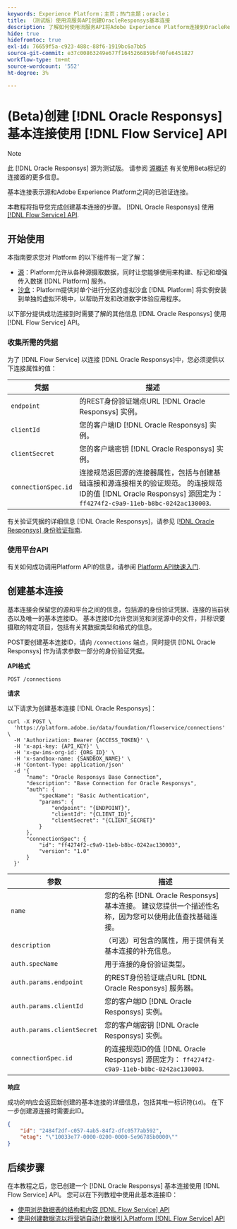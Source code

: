 ```yaml
---
keywords: Experience Platform；主页；热门主题；oracle；
title: （测试版）使用流服务API创建OracleResponsys基本连接
description: 了解如何使用流服务API将Adobe Experience Platform连接到OracleResponsys。
hide: true
hidefromtoc: true
exl-id: 76659f5a-c923-488c-88f6-1919bc6a7bb5
source-git-commit: e37c00863249e677f1645266859bf40fe6451827
workflow-type: tm+mt
source-wordcount: '552'
ht-degree: 3%

---
```


# (Beta)创建 [!DNL Oracle Responsys] 基本连接使用 [!DNL Flow Service] API

>[!NOTE]
>
>此 [!DNL Oracle Responsys] 源为测试版。 请参阅 [源概述](../../../../home.md#terms-and-conditions) 有关使用Beta标记的连接器的更多信息。

基本连接表示源和Adobe Experience Platform之间的已验证连接。

本教程将指导您完成创建基本连接的步骤。 [!DNL Oracle Responsys] 使用 [[!DNL Flow Service] API](https://www.adobe.io/experience-platform-apis/references/flow-service/).

## 开始使用

本指南要求您对 Platform 的以下组件有一定了解：

* [源](../../../../home.md)：Platform允许从各种源摄取数据，同时让您能够使用来构建、标记和增强传入数据 [!DNL Platform] 服务。
* [沙盒](../../../../../sandboxes/home.md)：Platform提供对单个进行分区的虚拟沙盒 [!DNL Platform] 将实例安装到单独的虚拟环境中，以帮助开发和改进数字体验应用程序。

以下部分提供成功连接到时需要了解的其他信息 [!DNL Oracle Responsys] 使用 [!DNL Flow Service] API。

### 收集所需的凭据

为了 [!DNL Flow Service] 以连接 [!DNL Oracle Responsys]中，您必须提供以下连接属性的值：

| 凭据 | 描述 |
| --- | --- |
| `endpoint` | 的REST身份验证端点URL [!DNL Oracle Responsys] 实例。 |
| `clientId` | 您的客户端ID [!DNL Oracle Responsys] 实例。 |
| `clientSecret` | 您的客户端密钥 [!DNL Oracle Responsys] 实例。 |
| `connectionSpec.id` | 连接规范返回源的连接器属性，包括与创建基础连接和源连接相关的验证规范。 的连接规范ID的值 [!DNL Oracle Responsys] 源固定为： `ff4274f2-c9a9-11eb-b8bc-0242ac130003`. |

有关验证凭据的详细信息 [!DNL Oracle Responsys]，请参见 [[!DNL Oracle Responsys] 身份验证指南](https://docs.oracle.com/en/cloud/saas/marketing/responsys-develop/API/GetStarted/authentication.htm).

### 使用平台API

有关如何成功调用Platform API的信息，请参阅 [Platform API快速入门](../../../../../landing/api-guide.md).

## 创建基本连接

基本连接会保留您的源和平台之间的信息，包括源的身份验证凭据、连接的当前状态以及唯一的基本连接ID。 基本连接ID允许您浏览和浏览源中的文件，并标识要摄取的特定项目，包括有关其数据类型和格式的信息。

POST要创建基本连接ID，请向 `/connections` 端点，同时提供 [!DNL Oracle Responsys] 作为请求参数一部分的身份验证凭据。

**API格式**

```https
POST /connections
```

**请求**

以下请求为创建基本连接 [!DNL Oracle Responsys]：

```shell
curl -X POST \
  'https://platform.adobe.io/data/foundation/flowservice/connections' \
  -H 'Authorization: Bearer {ACCESS_TOKEN}' \
  -H 'x-api-key: {API_KEY}' \
  -H 'x-gw-ims-org-id: {ORG_ID}' \
  -H 'x-sandbox-name: {SANDBOX_NAME}' \
  -H 'Content-Type: application/json'
  -d '{
      "name": "Oracle Responsys Base Connection",
      "description": "Base Connection for Oracle Responsys",
      "auth": {
          "specName": "Basic Authentication",
          "params": {
              "endpoint": "{ENDPOINT}",
              "clientId": "{CLIENT_ID}",
              "clientSecret": "{CLIENT_SECRET}"
          }
      },
      "connectionSpec": {
          "id": "ff4274f2-c9a9-11eb-b8bc-0242ac130003",
          "version": "1.0"
      }
  }'
```

| 参数 | 描述 |
| --- | --- |
| `name` | 您的名称 [!DNL Oracle Responsys] 基本连接。 建议您提供一个描述性名称，因为您可以使用此值查找基础连接。 |
| `description` | （可选）可包含的属性，用于提供有关基本连接的补充信息。 |
| `auth.specName` | 用于连接的身份验证类型。 |
| `auth.params.endpoint` | 的REST身份验证端点URL [!DNL Oracle Responsys] 服务器。 |
| `auth.params.clientId` | 您的客户端ID [!DNL Oracle Responsys] 实例。 |
| `auth.params.clientSecret` | 您的客户端密钥 [!DNL Oracle Responsys] 实例。 |
| `connectionSpec.id` | 的连接规范ID的值 [!DNL Oracle Responsys] 源固定为： `ff4274f2-c9a9-11eb-b8bc-0242ac130003`. |

**响应**

成功的响应会返回新创建的基本连接的详细信息，包括其唯一标识符(`id`)。 在下一步创建源连接时需要此ID。

```json
{
    "id": "2484f2df-c057-4ab5-84f2-dfc0577ab592",
    "etag": "\"10033e77-0000-0200-0000-5e96785b0000\""
}
```

## 后续步骤

在本教程之后，您已创建一个 [!DNL Oracle Responsys] 基本连接使用 [!DNL Flow Service] API。 您可以在下列教程中使用此基本连接ID：

* [使用浏览数据表的结构和内容 [!DNL Flow Service] API](../../explore/tabular.md)
* [使用创建数据流以将营销自动化数据引入Platform [!DNL Flow Service] API](../../collect/marketing-automation.md)
